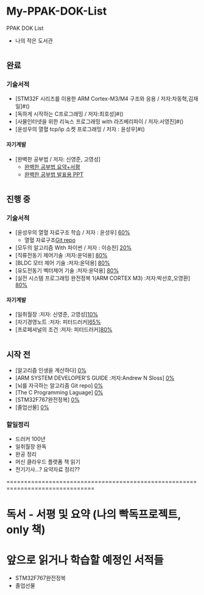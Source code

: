 # My-PPAK-DOK-List
PPAK DOK List
 - 나의 작은 도서관


  #
  #
  #
  ## 완료
   ### 기술서적
   * [STM32F 시리즈를 이용한 ARM Cortex-M3/M4 구조와 응용 / 저자:차동혁,김재일]#()[]()
   * [독하게 시작하는 C프로그래밍 / 저자:최호성]#()
   * [사물인터넷을 위한 리눅스 프로그래밍 with 라즈베리파이 / 저자:서영진]#()
   * [윤성우의 열혈 tcp/ip 소켓 프로그래밍 / 저자 : 윤성우]#()
   #### 자기계발
   * [완벽한 공부법 / 저자: 신영준, 고영성]
       * [완벽한 공부법 요약+서평](https://github.com/d-h-k/My-PPAK-DOK-List/blob/master/Wangong.md)
       * [완벽한 공부법 발표용 PPT]()
  
  
  #
  #
  ## 진행 중
   ### 기술서적
   * [윤성우의 열혈 자료구조 학습 / 저자 : 윤성우] [60%]()
       * 열혈 자료구조[Git repo]()
   * [모두의 알고리즘 With 파이썬 / 저자 : 이승찬] [20%]()
   * [직류전동기 제어기술 :저자:윤덕용] [80%]()
   * [BLDC 모터 제어 기술 :저자:윤덕용] [80%]()
   * [유도전동기 벡터제어 기술 :저자:윤덕용] [80%]()
   * [실전 시스템 프로그래밍 완전정복 1(ARM CORTEX M3) :저자:박선호,오영환] [80%]()
   #### 자기계발
   * [일취월장 :저자: 신영준, 고영성][10%]()
   * [자기경영노트 :저자: 피터드러커][65%]()
   * [프로페셔널의 조건 :저자: 피터드러커][80%]()
  
  
  #
  #
  ## 시작 전
   * [알고리즘 인생을 계산하다] [0%]()
   * [ARM SYSTEM DEVELOPER'S GUIDE :저자:Andrew N Sloss] [0%]()
   * [뇌를 자극하는 알고리즘 Git repo] [0%]()
   * [The C Programming Laguage] [0%]()
   * [STM32F767완전정복] [0%]()
   * [졸업선물] [0%]()


### 할일정리 
- 드러커 100년
- 일취월장 완독
- 완공 정리
- 머신 클라우드 플랫폼 책 읽기
- 전기기사...? 요약자료 정리??


===============================================================================

 # 독서 - 서평 및 요약 (나의 빡독프로젝트, only 책) 
   
 # 앞으로 읽거나 학습할 예정인 서적들
  * STM32F767완전정복
  * 졸업선물
